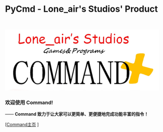 # PyCmd - Lone_air's Studios' Product

<br>

![Command](/res/img/Command.png "Command")  

### 欢迎使用 Command!
—— **Command 致力于让大家可以更简单、更便捷地完成功能丰富的指令！**  

[[Command主页](https://lonairs.github.io/Command/) ]
